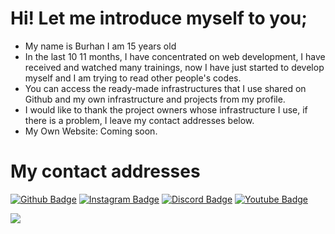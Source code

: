 # Hi! Let me introduce myself to you;
- My name is Burhan I am 15 years old
- In the last 10 11 months, I have concentrated on web development, I have received and watched many trainings, now I have just started to develop myself and I am trying to read other people's codes.
- You can access the ready-made infrastructures that I use shared on Github and my own infrastructure and projects from my profile.
- I would like to thank the project owners whose infrastructure I use, if there is a problem, I leave my contact addresses below.
- My Own Website: Coming soon.

# My contact addresses

[![Github Badge](https://img.shields.io/badge/-Github-000?style=quare&labelColor=000&logo=Github&logoColor=white&link=link)](github.com/rotwex)
[![Instagram Badge](https://img.shields.io/badge/-Instagram-000?style=flat-quare&labelColor=000&logo=instagram&logoColor=white&link=link)]([instagram](https://www.instagram.com/rotwexdev/))
[![Discord Badge](https://img.shields.io/badge/-Discord-000?style=flat-quare&labelColor=000&logo=discord&logoColor=white&link=link)](discord.com/users/529248141757775904)
[![Youtube Badge](https://img.shields.io/badge/-YouTube-000?style=flat-quare&labelColor=000&logo=youtube&logoColor=white&link=link)]([link](https://www.youtube.com/channel/UCxU3u0nWhDz0LtYM6spOA8g))

<img src="https://streak-stats.demolab.com?user=rotwex&theme=dark&border_radius=5&background=000000&dates=DDDDDD&border=DDDDDD&stroke=DDDDDD&ring=DDDDDD&fire=DDDDDD&currStreakNum=DDDDDD&sideNums=DDDDDD&currStreakLabel=DDDDDD&sideLabels=DDDDDD">
